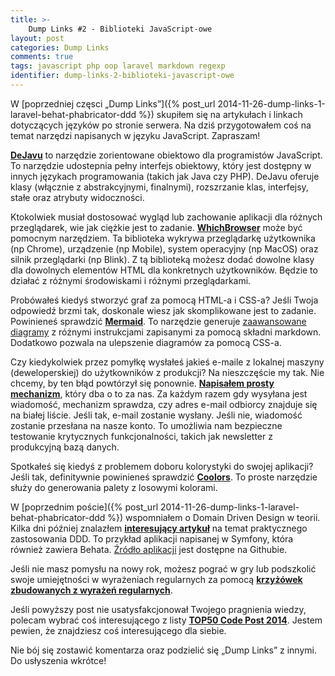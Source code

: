 ```yaml
---
title: >-
    Dump Links #2 - Biblioteki JavaScript-owe
layout: post
categories: Dump Links
comments: true
tags: javascript php oop laravel markdown regexp
identifier: dump-links-2-biblioteki-javascript-owe
---
```


W [poprzedniej częsci „Dump Links”]({% post_url 2014-11-26-dump-links-1-laravel-behat-phabricator-ddd %}) skupiłem się
na artykułach i linkach dotyczących języków po stronie serwera. Na dziś przygotowałem coś na temat narzędzi napisanych
w języku JavaScript. Zapraszam!

[**DeJavu**](http://indigounited.com/dejavu/) to narzędzie zorientowane obiektowo dla programistów JavaScript. 
To narzędzie udostepnia pełny interfejs obiektowy, który jest dostępny w innych językach programowania (takich jak Java 
czy PHP). DeJavu oferuje klasy (włącznie z abstrakcyjnymi, finalnymi), rozszrzanie klas, interfejsy, stałe oraz atrybuty 
widoczności.

Ktokolwiek musiał dostosować wygląd lub zachowanie aplikacji dla różnych przeglądarek, wie jak ciężkie jest to zadanie.
[**WhichBrowser**](https://github.com/WhichBrowser/Parser) może być pomocnym narzędziem. Ta biblioteka wykrywa przeglądarkę 
użytkownika (np Chrome), urządzenie (np Mobile), system operacyjny (np MacOS) oraz silnik przeglądarki (np Blink). 
Z tą biblioteką możesz dodać dowolne klasy dla dowolnych elementów HTML dla konkretnych użytkowników. Będzie to 
działać z różnymi środowiskami i różnymi przeglądarkami.

Probówałeś kiedyś stworzyć graf za pomocą HTML-a i CSS-a? Jeśli Twoja odpowiedź brzmi tak, doskonale wiesz jak skomplikowane
jest to zadanie. Powinieneś sprawdzić [**Mermaid**](https://github.com/knsv/mermaid). To narzędzie generuje 
[zaawansowane diagramy](http://knsv.github.io/mermaid/#mermaid) z różnymi instrukcjami zapisanymi za pomocą składni markdown. 
Dodatkowo pozwala na ulepszenie diagramów za pomocą CSS-a.

Czy kiedykolwiek przez pomyłkę wysłałeś jakieś e-maile z lokalnej maszyny (deweloperskiej) do użytkowników z produkcji?
Na nieszczęście my tak. Nie chcemy, by ten błąd powtórzył się ponownie. [**Napisałem prosty mechanizm**](https://github.com/DeSmart/laravel-mailer), 
który dba o to za nas. Za każdym razem gdy wysyłana jest wiadomość, mechanizm sprawdza, czy adres e-mail odbiorcy znajduje się 
na białej liście. Jeśli tak, e-mail zostanie wysłany. Jeśli nie, wiadomość zostanie przesłana na nasze konto. 
To umożliwia nam bezpieczne testowanie krytycznych funkcjonalności, takich jak newsletter z produkcyjną bazą danych.

Spotkałeś się kiedyś z problemem doboru kolorystyki do swojej aplikacji? Jeśli tak, definitywnie powinieneś sprawdzić
[**Coolors**](https://coolors.co/). To proste narzędzie służy do generowania palety z losowymi kolorami.

W [poprzednim poście]({% post_url 2014-11-26-dump-links-1-laravel-behat-phabricator-ddd %}) wspomniałem o Domain Driven Design w teorii. Kilka dni później znalazłem 
[**interesujący artykuł**](http://cocoders.com/cocoders-design-flow-specification-and-modelling-by-example/)
na temat praktycznego zastosowania DDD. To przykład aplikacji napisanej w Symfony, która również zawiera Behata.
[Źródło aplikacji](https://github.com/cocoders/playground/tree/modelling-by-example) jest dostępne na Githubie.

Jeśli nie masz pomysłu na nowy rok, możesz pograć w gry lub podszkolić swoje umiejętności w wyrażeniach regularnych
za pomocą [**krzyżówek zbudowanych z wyrażeń regularnych**](https://regexcrossword.com/).

Jeśli powyższy post nie usatysfakcjonował Twojego pragnienia wiedzy, polecam wybrać coś interesującego z listy 
[**TOP50 Code Post 2014**](http://code.tutsplus.com/articles/the-top-50-code-posts-of-2014--cms-22897). 
Jestem pewien, że znajdziesz coś interesującego dla siebie.

Nie bój się zostawić komentarza oraz podzielić się „Dump Links” z innymi. Do usłyszenia wkrótce!
